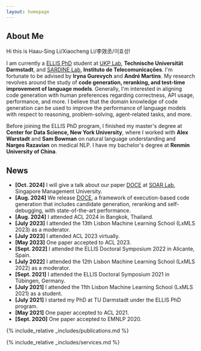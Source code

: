 ```yaml
---
layout: homepage
---
```


## About Me

Hi this is Haau-Sing Li/Xiaocheng Li/李效丞/이효성!

I am currently a [ELLIS PhD](https://ellis.eu/phd-postdoc) student at [UKP Lab](https://www.ukp.tu-darmstadt.de/), **Technische Universität Darmstadt**, and [SARDINE Lab](https://sardine-lab.github.io/), **Instituto de Telecomunicações**. I'm fortunate to be advised by **Iryna Gurevych** and **André Martins**. My research revolves around the study of **code generation, reranking, and test-time improvement of language models**. Generally, I'm interested in aligning code generation with human preferences regarding correctness, API usage, performance, and more. I believe that the domain knowledge of code generation can be used to improve the performance of language models with respect to reasoning, problem-solving, agent-related tasks, and more.

Before joining the ELLIS PhD program, I finished my master's degree at **Center for Data Science, New York University**, where I worked with **Alex Warstadt** and **Sam Bowman** on natural language understanding and **Narges Razavian** on medical NLP. I have my bachelor's degree at **Renmin University of China**.

## News

- **[Oct. 2024]** I will give a talk about our paper [DOCE](https://www.arxiv.org/abs/2408.13745) at [SOAR Lab](https://soarlab.org/), Singapore Management University.
- **[Aug. 2024]** We release [DOCE](https://www.arxiv.org/abs/2408.13745), a framework of execution-based code generation that includes candidate generation, reranking and self-debugging, with state-of-the-art performance.
- **[Aug. 2024]** I attended ACL 2024 in Bangkok, Thailand.
- **[July 2023]** I attended the 13th Lisbon Machine Learning School (LxMLS 2023) as a moderator.
- **[July 2023]** I attended ACL 2023 virtually.
- **[May 2023]** One paper accepted to ACL 2023.
- **[Sept. 2022]** I attended the ELLIS Doctoral Symposium 2022 in Alicante, Spain.
- **[July 2022]** I attended the 12th Lisbon Machine Learning School (LxMLS 2022) as a moderator.
- **[Sept. 2021]** I attended the ELLIS Doctoral Symposium 2021 in Tübingen, Germany.
- **[July 2021]** I attended the 11th Lisbon Machine Learning School (LxMLS 2021) as a student.
- **[July 2021]** I started my PhD at TU Darmstadt under the ELLIS PhD program.
- **[May 2021]** One paper accepted to ACL 2021.
- **[Sept. 2020]** One paper accepted to EMNLP 2020.

{% include_relative _includes/publications.md %}

{% include_relative _includes/services.md %}
